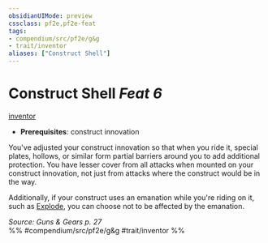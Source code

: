 ```yaml
---
obsidianUIMode: preview
cssclass: pf2e,pf2e-feat
tags:
- compendium/src/pf2e/g&g
- trait/inventor
aliases: ["Construct Shell"]
---
```

# Construct Shell  *Feat 6*  
[inventor](/rules/traits/inventor-g-g.md)  

- **Prerequisites**: construct innovation

You've adjusted your construct innovation so that when you ride it, special plates, hollows, or similar form partial barriers around you to add additional protection. You have lesser cover from all attacks when mounted on your construct innovation, not just from attacks where the construct would be in the way.

Additionally, if your construct uses an emanation while you're riding on it, such as [Explode](/rules/actions/explode-g-g.md), you can choose not to be affected by the emanation.

*Source: Guns & Gears p. 27*  
%% #compendium/src/pf2e/g&g #trait/inventor %%